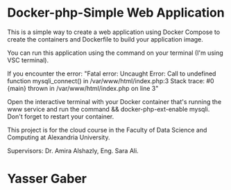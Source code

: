 # Docker-php-Simple Web Application

This is a simple way to create a web application using Docker Compose to create the containers and Dockerfile to build your application image.

You can run this application using the command <docker-compose up> on your terminal (I'm using VSC terminal).

If you encounter the error:
"Fatal error: Uncaught Error: Call to undefined function mysqli_connect() in /var/www/html/index.php:3 Stack trace: #0 {main} thrown in /var/www/html/index.php on line 3"

Open the interactive terminal with your Docker container that's running the www service and run the command <docker-php-ext-install mysqli> && docker-php-ext-enable mysqli. Don't forget to restart your container.

This project is for the cloud course in the Faculty of Data Science and Computing at Alexandria University.

Supervisors: Dr. Amira Alshazly, Eng. Sara Ali.

# Yasser Gaber
